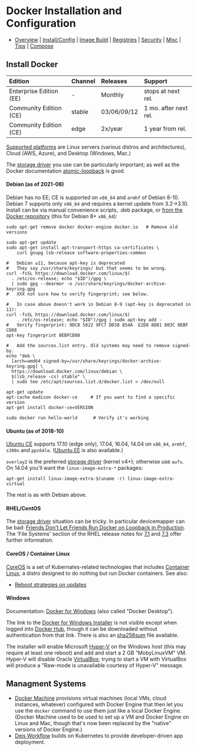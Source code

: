 Docker Installation and Configuration
=====================================

* [Overview](README.md) | [Install/Config](config.md) | [Image Build](image.md)
  | [Registries](registries.md) | [Security](security.md) | [Misc](misc.md)
  | [Tips](tips.md) | [Compose](compose.md)

Install Docker
--------------

| Edition                 | Channel | Releases    | Support
|:------------------------|:--------|:------------|:--------------------
| Enterprise Edition (EE) | -       | Monthly     | stops at next rel.
| Community Edition (CE)  | stable  | 03/06/09/12 | 1 mo. after next rel.
| Community Edition (CE)  | edge    | 2x/year     | 1 year from rel.

[Supported platforms] are Linux servers (various distros and
architectures), Cloud (AWS, Azure), and Desktop (Windows, Mac.)

The [storage driver] you use can be particularly important; as well
as the Docker documentation [atomic-loopback] is good.

#### Debian (as of 2021-08)

Debian has no EE; CE is supported on `x86_64` and `armhf` of Debian 8-10.
Debian 7 supports only `x86_64` and requires a kernel update from 3.2→3.10.
Install can be via manual convenience scripts, .deb package, or [from the
Docker repository][docker debinst] (this for Debian 8+ `x86_64`):

    sudo apt-get remove docker docker-engine docker.io   # Remove old versions

    sudo apt-get update
    sudo apt-get install apt-transport-https ca-certificates \
        curl gnupg lsb-release software-properties-common

    #   Debian ≥11, because apt-key is deprecated
    #   They say /usr/share/keyrings/ but that seems to be wrong.
    curl -fsSL https://download.docker.com/linux/$(
      . /etc/os-release; echo "$ID")/gpg \
      | sudo gpg --dearmor -o /usr/share/keyrings/docker-archive-keyring.gpg
    #   XXX not sure how to verify fingerprint; see below.

    #   In case above doesn't work in Debian 8-9 (apt-key is deprecated in 11):
    curl -fsSL https://download.docker.com/linux/$(
        . /etc/os-release; echo "$ID")/gpg | sudo apt-key add -
    #   Verify fingerprint: 9DC8 5822 9FC7 DD38 854A  E2D8 8D81 803C 0EBF CD88
    apt-key fingerprint 0EBFCD88

    #   Add the sources.list entry. Old systems may need to remove signed-by.
    echo "deb \
      [arch=amd64 signed-by=/usr/share/keyrings/docker-archive-keyring.gpg] \
      https://download.docker.com/linux/debian \
      $(lsb_release -cs) stable" \
      | sudo tee /etc/apt/sources.list.d/docker.list > /dev/null

    apt-get update
    apt-cache madison docker-ce     # If you want to find a specific version
    apt-get install docker-ce=VERSION

    sudo docker run hello-world      # Verify it's working

#### Ubuntu (as of 2018-10)

[Ubuntu CE] supports 17.10 (edge only), 17.04, 16.04, 14.04 on
`x86_64`, `armhf`, `s390x` and `ppc64le`. ([Ubuntu EE] is also
available.)

`overlay2` is the preferred [storage driver] (kernel v4+); otherwise
use `aufs`. On 14.04 you'll want the `linux-image-extra-*` packages:

    apt-get install linux-image-extra-$(uname -r) linux-image-extra-virtual

The rest is as with Debian above.

[Ubuntu CE]: https://docs.docker.com/engine/installation/linux/docker-ce/ubuntu/
[Ubuntu EE]: https://docs.docker.com/engine/installation/linux/docker-ee/ubuntu/

#### RHEL/CentOS

The [storage driver] situation can be tricky. In particular
devicemapper can be bad: [Friends Don't Let Friends Run Docker on
Loopback in Production][atomic-loopback]. The 'File Systems' section
of the RHEL release notes for [7.1] and [7.3] offer further
information.

[7.1]: https://access.redhat.com/documentation/en-us/red_hat_enterprise_linux/7/html/7.1_release_notes/chap-red_hat_enterprise_linux-7.1_release_notes-file_systems
[7.3]: https://access.redhat.com/documentation/en-us/red_hat_enterprise_linux/7/html/7.3_release_notes/technology_previews_file_systems

#### CoreOS / Container Linux

[CoreOS] is a set of Kubernates-related technologies that includes
[Container Linux], a distro designed to do nothing but run Docker
containers. See also:
- [Reboot strategies on updates][coreos-update]

[Container Linux]: https://coreos.com/os/docs/latest/
[CoreOS]: https://coreos.com/
[coreos-update]: https://coreos.com/os/docs/latest/update-strategies.html

#### Windows

Documentation: [Docker for Windows][dfw] (also called "Docker Desktop").

The link to the [Docker for Windows Installer][dfwi] is not visible
except when logged into [Docker Hub][hub], though it can be downloaded
without authentication from that link. There is also an [sha256sum][dfwi-sha]
file available.

The installer will enable Microsoft [Hyper-V] on the Windows host (this may
require at least one reboot) and add and start a 2 GB "MobyLinuxVM" VM.
Hyper-V will disable Oracle [VirtualBox]; trying to start a VM with
VirtualBox will produce a "Raw-mode is unavailable courtesy of Hyper-V"
message.

[dfw]: https://docs.docker.com/docker-for-windows/
[dfwi]: https://download.docker.com/win/stable/Docker%20for%20Windows%20Installer.exe
[dfwi-sha]: https://download.docker.com/win/stable/Docker%20for%20Windows%20Installer.exe.sha256sum
[Hyper-V]: https://en.wikipedia.org/wiki/Hyper-V
[VirtualBox]: https://en.wikipedia.org/wiki/VirtualBox


Managment Systems
-----------------

* [Docker Machine] provisions virtual machines (local VMs, cloud
  instances, whatever) configured with Docker Engine that then let you
  use the `docker` command to use them just like a local Docker
  Engine. (Docker Machine used to be used to set up a VM and Docker
  Engine on Linux and Mac, though that's now been replaced by the
  "native" versions of Docker Engine.)
* [Deis Workflow] builds on Kubernetes to provide developer-driven app
  deployment.

[Deis Workflow]: https://deis.com/docs/workflow/
[Docker Machine]: https://docs.docker.com/machine/overview/



<!-------------------------------------------------------------------->
[HTTP API]: https://docs.docker.com/registry/spec/api/
[atomic-loopback]: https://www.projectatomic.io/blog/2015/06/notes-on-fedora-centos-and-docker-storage-drivers/
[command line]: https://docs.docker.com/edge/engine/reference/commandline/docker/
[docker debinst]: https://docs.docker.com/engine/installation/linux/docker-ce/debian/
[docker build]: https://docs.docker.com/engine/reference/commandline/build/
[docker-ls]: https://github.com/mayflower/docker-ls
[engine CLI]: https://docs.docker.com/engine/reference/commandline/cli/
[hub]: https://hub.docker.com/
[reference documentation]: https://docs.docker.com/reference/
[registry-cli]: https://github.com/andrey-pohilko/registry-cli
[storage driver]: https://docs.docker.com/storage/storagedriver/
[supported platforms]: https://docs.docker.com/engine/installation/#supported-platforms
